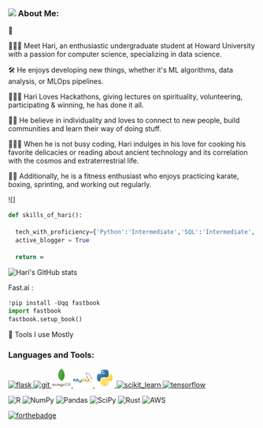 ### <img src="https://github.com/TheDudeThatCode/TheDudeThatCode/blob/master/Assets/Developer.gif" width="45" /> About Me:

👋

🧑🏻‍🏫 Meet Hari, an enthusiastic undergraduate student at Howard University with a passion for computer science, specializing in data science.

🛠️ He enjoys developing new things, whether it's ML algorithms, data analysis, or MLOps pipelines.

👨🏻‍💻 Hari Loves Hackathons, giving lectures on spirituality, volunteering, participating & winning, he has done it all.

🤝🏻 He believe in individuality and loves to connect to new people, build communities and learn their way of doing stuff.

🧑🏻‍🍳 When he is not busy coding, Hari indulges in his love for cooking his favorite delicacies or reading about ancient technology and its correlation with the cosmos and extraterrestrial life. 

🏃🏻 Additionally, he is a fitness enthusiast who enjoys practicing karate, boxing, sprinting, and working out regularly.


![]

```python
def skills_of_hari():

  tech_with_proficiency={'Python':'Intermediate','SQL':'Intermediate','MLOps':'Exploring', 'GraphQL':'Exploring'}
  active_blogger = True
  
  return ∞
```
![Hari's GitHub stats](https://github-readme-stats.vercel.app/api?username=dev-hari&show_icons=true&theme=ocean_dark)

Fast.ai :
```python
!pip install -Uqq fastbook
import fastbook
fastbook.setup_book()
```



🔭 Tools I use Mostly

<h3 align="left">Languages and Tools:</h3>
<p align="left"> <a href="https://flask.palletsprojects.com/" target="_blank"> <img src="https://www.vectorlogo.zone/logos/pocoo_flask/pocoo_flask-icon.svg" alt="flask" width="40" height="40"/> </a> <a href="https://git-scm.com/" target="_blank"> <img src="https://www.vectorlogo.zone/logos/git-scm/git-scm-icon.svg" alt="git" width="40" height="40"/> </a> <a href="https://www.mongodb.com/" target="_blank"> <img src="https://raw.githubusercontent.com/devicons/devicon/master/icons/mongodb/mongodb-original-wordmark.svg" alt="mongodb" width="40" height="40"/> </a> <a href="https://www.mysql.com/" target="_blank"> <img src="https://raw.githubusercontent.com/devicons/devicon/master/icons/mysql/mysql-original-wordmark.svg" alt="mysql" width="40" height="40"/> </a> <a href="https://www.python.org" target="_blank"> <img src="https://raw.githubusercontent.com/devicons/devicon/master/icons/python/python-original.svg" alt="python" width="40" height="40"/> </a> <a href="https://scikit-learn.org/" target="_blank"> <img src="https://upload.wikimedia.org/wikipedia/commons/0/05/Scikit_learn_logo_small.svg" alt="scikit_learn" width="40" height="40"/> </a> <a href="https://www.tensorflow.org" target="_blank"> <img src="https://www.vectorlogo.zone/logos/tensorflow/tensorflow-icon.svg" alt="tensorflow" width="40" height="40"/> </a> </p>

![R](https://img.shields.io/badge/r-%23276DC3.svg?style=for-the-badge&logo=r&logoColor=white)
![NumPy](https://img.shields.io/badge/numpy-%23013243.svg?style=for-the-badge&logo=numpy&logoColor=white)
![Pandas](https://img.shields.io/badge/pandas-%23150458.svg?style=for-the-badge&logo=pandas&logoColor=white)
![SciPy](https://img.shields.io/badge/SciPy-%230C55A5.svg?style=for-the-badge&logo=scipy&logoColor=%white)
![Rust](https://img.shields.io/badge/Rust-000000?style=for-the-badge&logo=rust&logoColor=white)
![AWS](https://img.shields.io/badge/Amazon_AWS-232F3E?style=for-the-badge&logo=amazon-aws&logoColor=white)

[![forthebadge](https://forthebadge.com/images/badges/built-with-love.svg)](https://forthebadge.com)
